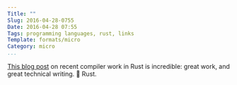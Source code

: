 ```yaml
---
Title: ""
Slug: 2016-04-28-0755
Date: 2016-04-28 07:55
Tags: programming languages, rust, links
Template: formats/micro
Category: micro
...
```


[This blog post] on recent compiler work in Rust is incredible: great work, and great technical writing. 💙 Rust.

[This blog post]: http://blog.rust-lang.org/2016/04/19/MIR.html
